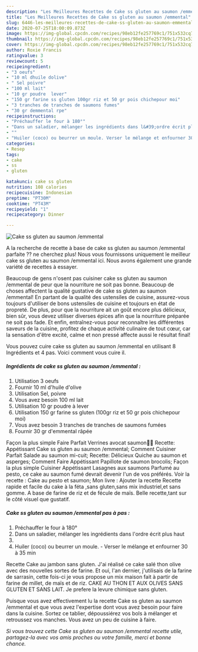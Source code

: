 ```yaml
---
description: "Les Meilleures Recettes de Cake ss gluten au saumon /emmental"
title: "Les Meilleures Recettes de Cake ss gluten au saumon /emmental"
slug: 6446-les-meilleures-recettes-de-cake-ss-gluten-au-saumon-emmental
date: 2020-07-25T18:00:09.873Z
image: https://img-global.cpcdn.com/recipes/98eb12fe257769c1/751x532cq70/cake-ss-gluten-au-saumon-emmental-photo-principale-de-la-recette.jpg
thumbnail: https://img-global.cpcdn.com/recipes/98eb12fe257769c1/751x532cq70/cake-ss-gluten-au-saumon-emmental-photo-principale-de-la-recette.jpg
cover: https://img-global.cpcdn.com/recipes/98eb12fe257769c1/751x532cq70/cake-ss-gluten-au-saumon-emmental-photo-principale-de-la-recette.jpg
author: Roxie Francis
ratingvalue: 3
reviewcount: 5
recipeingredient:
- "3 oeufs"
- "10 ml dhuile dolive"
- " Sel poivre"
- "100 ml lait"
- "10 gr poudre  lever"
- "150 gr farine ss gluten 100gr riz et 50 gr pois chichepour moi"
- "3 tranches de tranches de saumons fumes"
- "30 gr demmental rpe"
recipeinstructions:
- "Préchauffer le four à 180°"
- "Dans un saladier, mélanger les ingrédients dans l&#39;ordre écrit plus haut"
- ""
- "Huiler (coco) ou beurrer un moule. Verser le mélange et enfourner 30 à 35 min"
categories:
- Resep
tags:
- cake
- ss
- gluten

katakunci: cake ss gluten 
nutrition: 108 calories
recipecuisine: Indonesian
preptime: "PT30M"
cooktime: "PT43M"
recipeyield: "1"
recipecategory: Dinner

---
```



![Cake ss gluten au saumon /emmental](https://img-global.cpcdn.com/recipes/98eb12fe257769c1/751x532cq70/cake-ss-gluten-au-saumon-emmental-photo-principale-de-la-recette.jpg)

A la recherche de recette à base de cake ss gluten au saumon /emmental parfaite ?? ne cherchez plus! Nous vous fournissons uniquement le meilleur cake ss gluten au saumon /emmental ici. Nous avons également une grande variété de recettes à essayer.

Beaucoup de gens n'osent pas cuisiner cake ss gluten au saumon /emmental de peur que la nourriture ne soit pas bonne. Beaucoup de choses affectent la qualité gustative de cake ss gluten au saumon /emmental! En partant de la qualité des ustensiles de cuisine, assurez-vous toujours d'utiliser de bons ustensiles de cuisine et toujours en état de propreté. De plus, pour que la nourriture ait un goût encore plus délicieux, bien sûr, vous devez utiliser diverses épices afin que la nourriture préparée ne soit pas fade. Et enfin, entraînez-vous pour reconnaître les différentes saveurs de la cuisine, profitez de chaque activité culinaire de tout cœur, car la sensation d'être excité, calme et non pressé affecte aussi le résultat final!

<!--inarticleads1-->

Vous pouvez cuire cake ss gluten au saumon /emmental en utilisant 8 Ingrédients et 4 pas. Voici comment vous cuire il.

##### Ingrédients de cake ss gluten au saumon /emmental :

1. Utilisation 3 oeufs
1. Fournir 10 ml d&#39;huile d&#39;olive
1. Utilisation  Sel, poivre
1. Vous avez besoin 100 ml lait
1. Utilisation 10 gr poudre à lever
1. Utilisation 150 gr farine ss gluten (100gr riz et 50 gr pois chichepour moi)
1. Vous avez besoin 3 tranches de tranches de saumons fumées
1. Fournir 30 gr d&#39;emmental râpée


Façon la plus simple Faire Parfait Verrines avocat saumon🥑🍣 Recette: Appétissant Cake ss gluten au saumon /emmental; Comment Cuisiner Parfait Salade au saumon mi-cuit; Recette: Délicieux Quiche au saumon et asperges; Comment Faire Appétissant Papillote de saumon brocolis; Façon la plus simple Cuisiner Appétissant Lasagnes aux saumons Parfumé au pesto, ce cake au saumon fumé devrait devenir l&#39;un de vos préférés. Voir la recette : Cake au pesto et saumon; Mon livre : Ajouter la recette Recette rapide et facile du cake à la féta ,sans gluten,sans mix industriel,et sans gomme. A base de farine de riz et de fécule de maïs. Belle recette,tant sur le côté visuel que gustatif. 

<!--inarticleads2-->

##### Cake ss gluten au saumon /emmental pas à pas :

1. Préchauffer le four à 180°
1. Dans un saladier, mélanger les ingrédients dans l&#39;ordre écrit plus haut
1. 
1. Huiler (coco) ou beurrer un moule. - Verser le mélange et enfourner 30 à 35 min


Recette Cake au jambon sans gluten. J&#39;ai réalisé ce cake salé thon olive avec des nouvelles sortes de farine. Et oui, l&#39;an dernier, j&#39;utilisais de la farine de sarrasin, cette fois-ci je vous propose un mix maison fait à partir de farine de millet, de maïs et de riz. CAKE AU THON ET AUX OLIVES SANS GLUTEN ET SANS LAIT. Je prefere la levure chimique sans gluten. 

<!--inarticleads1-->

<p>
Puisque vous avez effectivement lu la recette Cake ss gluten au saumon /emmental et que vous avez l'expertise dont vous avez besoin pour faire dans la cuisine. Sortez ce tablier, dépoussiérez vos bols à mélanger et retroussez vos manches. Vous avez un peu de cuisine à faire.
</p>

<p>
<i>Si vous trouvez cette Cake ss gluten au saumon /emmental recette utile, partagez-la avec vos amis proches ou votre famille, merci et bonne chance.</i>
</p>
